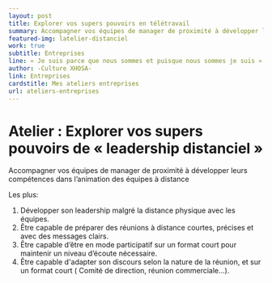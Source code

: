 ```yaml
---
layout: post
title: Explorer vos supers pouvoirs en télétravail
summary: Accompagner vos équipes de manager de proximité à développer leurs compétences dans l’animation des équipes à distance.
featured-img: latelier-distanciel
work: true
subtitle: Entreprises
line: « Je suis parce que nous sommes et puisque nous sommes je suis »
author: -Culture XHOSA-
link: Entreprises
cardstitle: Mes ateliers entreprises
url: ateliers-entreprises
---
```


# Atelier : Explorer vos supers pouvoirs de « leadership distanciel »

Accompagner vos équipes de manager de proximité à développer leurs compétences dans l’animation des équipes à distance

Les plus:

1.  Développer son leadership malgré la distance physique avec les équipes.
2.  Être capable de préparer des réunions à distance courtes, précises et avec des messages clairs.
3. Être capable d’être en mode participatif sur un format court pour maintenir un niveau d’écoute nécessaire.
4. Être capable d'adapter son discours selon la nature de la réunion, et sur un format court ( Comité de direction, réunion commerciale…).
